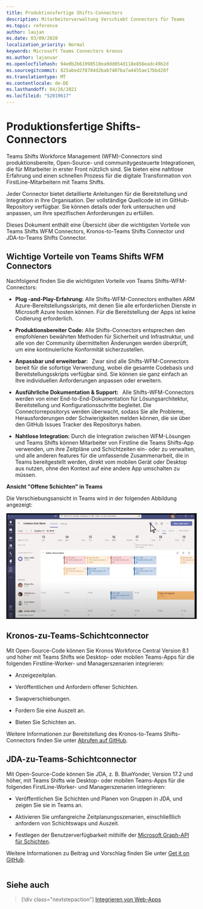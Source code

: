 ```yaml
---
title: Produktionsfertige Shifts-Connectors
description: Mitarbeiterverwaltung Verschiebt Connectors für Teams
ms.topic: reference
author: laujan
ms.date: 03/09/2020
localization_priority: Normal
keywords: Microsoft Teams Connectors kronos
ms.author: lajanuar
ms.openlocfilehash: 94e0b2b61998510ea9dd054d118e856eadc49b2d
ms.sourcegitcommit: 825abed2f8784d2bab7407ba7a4455ae17bbd28f
ms.translationtype: MT
ms.contentlocale: de-DE
ms.lasthandoff: 04/26/2021
ms.locfileid: "52019617"
---
```

# <a name="production-ready-shifts-connectors"></a>Produktionsfertige Shifts-Connectors  

Teams Shifts Workforce Management (WFM)-Connectors sind produktionsbereite, Open-Source- und communitygesteuerte Integrationen, die für Mitarbeiter in erster Front nützlich sind. Sie bieten eine nahtlose Erfahrung und einen schnellen Prozess für die digitale Transformation von FirstLine-Mitarbeitern mit Teams Shifts. 

Jeder Connector bietet detaillierte Anleitungen für die Bereitstellung und Integration in Ihre Organisation. Der vollständige Quellcode ist im GitHub-Repository verfügbar. Sie können details oder fork untersuchen und anpassen, um Ihre spezifischen Anforderungen zu erfüllen.   

Dieses Dokument enthält eine Übersicht über die wichtigsten Vorteile von Teams Shifts WFM Connectors, Kronos-to-Teams Shifts Connector und JDA-to-Teams Shifts Connector.

## <a name="key-benefits-of-teams-shifts-wfm-connectors"></a>Wichtige Vorteile von Teams Shifts WFM Connectors

Nachfolgend finden Sie die wichtigsten Vorteile von Teams Shifts-WFM-Connectors:

* **Plug -and-Play-Erfahrung:** Alle Shifts-WFM-Connectors enthalten ARM Azure-Bereitstellungsskripts, mit denen Sie alle erforderlichen Dienste in Microsoft Azure hosten können. Für die Bereitstellung der Apps ist keine Codierung erforderlich.

* **Produktionsbereiter Code:** Alle Shifts-Connectors entsprechen den empfohlenen bewährten Methoden für Sicherheit und Infrastruktur, und alle von der Community übermittelten Änderungen werden überprüft, um eine kontinuierliche Konformität sicherzustellen.

* **Anpassbar und erweiterbar:**   Zwar sind alle Shifts-WFM-Connectors bereit für die sofortige Verwendung, wobei die gesamte Codebasis und Bereitstellungsskripts verfügbar sind. Sie können sie ganz einfach an Ihre individuellen Anforderungen anpassen oder erweitern.

* **Ausführliche Dokumentation & Support:**   Alle Shifts-WFM-Connectors werden von einer End-to-End-Dokumentation für Lösungsarchitektur, Bereitstellung und Konfigurationsschritte begleitet. Die Connectorrepositorys werden überwacht, sodass Sie alle Probleme, Herausforderungen oder Schwierigkeiten melden können, die sie über den GitHub Issues Tracker des Repositorys haben.

* **Nahtlose Integration:** Durch die Integration zwischen WFM-Lösungen und Teams Shifts können Mitarbeiter von Firstline die Teams Shifts-App verwenden, um ihre Zeitpläne und Schichtzeiten ein- oder zu verwalten, und alle anderen features für die umfassende Zusammenarbeit, die in Teams bereitgestellt werden, direkt vom mobilen Gerät oder Desktop aus nutzen, ohne den Kontext auf eine andere App umschalten zu müssen.  

**Ansicht "Offene Schichten" in Teams** 

Die Verschiebungsansicht in Teams wird in der folgenden Abbildung angezeigt: 

![Offene Schichten in Teams](../assets/images/teams-open-shifts-view.png)

## <a name="kronos-to-teams-shifts-connector"></a>Kronos-zu-Teams-Schichtconnector

Mit Open-Source-Code können Sie Kronos Workforce Central Version 8.1 und höher mit Teams Shifts wie Desktop- oder mobilen Teams-Apps für die folgenden Firstline-Worker- und Managerszenarien integrieren:

* Anzeigezeitplan.

* Veröffentlichen und Anfordern offener Schichten.

* Swapverschiebungen.

* Fordern Sie eine Auszeit an.

* Bieten Sie Schichten an.

Weitere Informationen zur Bereitstellung des Kronos-to-Teams Shifts-Connectors finden Sie unter [Abrufen auf GitHub](https://aka.ms/KronosShiftsConnector).

## <a name="jda-to-teams-shifts-connector"></a>JDA-zu-Teams-Schichtconnector

Mit Open-Source-Code können Sie JDA, z. B. BlueYonder, Version 17.2 und höher, mit Teams Shifts wie Desktop- oder mobilen Teams-Apps für die folgenden FirstLine-Worker- und Managerszenarien integrieren:

* Veröffentlichen Sie Schichten und Planen von Gruppen in JDA, und zeigen Sie sie in Teams an.

* Aktivieren Sie umfangreiche Zeitplanungsszenarien, einschließlich anfordern von Schichtswaps und Auszeit.

* Festlegen der Benutzerverfügbarkeit mithilfe der [Microsoft Graph-API für Schichten](/graph/api/resources/shift?view=graph-rest-beta&preserve-view=true).

Weitere Informationen zu Beitrag und Vorschlag finden Sie unter [Get it on GitHub](https://aka.ms/JDAShiftsConnector).</br></br>

## <a name="see-also"></a>Siehe auch

> [!div class="nextstepaction"]
> [Integrieren von Web-Apps](~/samples/integrate-web-apps-overview.md)
